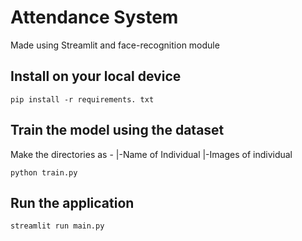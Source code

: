 # Attendance System
Made using Streamlit and face-recognition module
## Install on your local device
```
pip install -r requirements. txt
```

## Train the model using the dataset
Make the directories as - 
|-Name of Individual
  |-Images of individual
```
python train.py
```

## Run the application
```
streamlit run main.py
```
